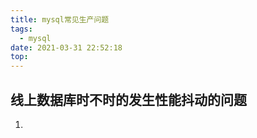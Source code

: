 ```yaml
---
title: mysql常见生产问题
tags:
  - mysql
date: 2021-03-31 22:52:18
top:
---
```


## 线上数据库时不时的发生性能抖动的问题

1. 